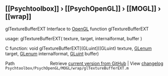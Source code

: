 ## [[Psychtoolbox]] &#8250; [[PsychOpenGL]] &#8250; [[MOGL]] &#8250; [[wrap]]

glTextureBufferEXT  Interface to [OpenGL](OpenGL) function glTextureBufferEXT  
  
usage:  glTextureBufferEXT( texture, target, internalformat, buffer )  
  
C function:  void glTextureBufferEXT[(GLuint]((GLuint) texture, [GLenum](GLenum) target, [GLenum](GLenum) internalformat, [GLuint](GLuint) buffer)  




<div class="code_header" style="text-align:right;">
  <span style="float:left;">Path&nbsp;&nbsp;</span> <span class="counter">Retrieve <a href=
  "https://raw.github.com/Psychtoolbox-3/Psychtoolbox-3/beta/Psychtoolbox/PsychOpenGL/MOGL/wrap/glTextureBufferEXT.m">current version from GitHub</a> | View <a href=
  "https://github.com/Psychtoolbox-3/Psychtoolbox-3/commits/beta/Psychtoolbox/PsychOpenGL/MOGL/wrap/glTextureBufferEXT.m">changelog</a></span>
</div>
<div class="code">
  <code>Psychtoolbox/PsychOpenGL/MOGL/wrap/glTextureBufferEXT.m</code>
</div>

